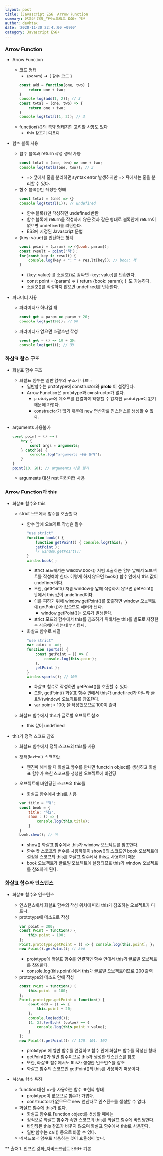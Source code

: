 ```yaml
---
layout: post
title: (Javascript ES6) Arrow Function
summary: 인프런 강좌_자바스크립트 ES6+ 기본
author: devhtak
date: '2020-11-30 22:41:00 +0900'
category: Javascript ES6+
---
```


### Arrow Function

- Arrow Function
  - 코드 형태
    - (param) => { 함수 코드 }
    ```javascript
    const add = function(one, two) {
        return one + two;
    }
    console.log(add(1, 2)); // 3
    const total = (one, two) => {
        return one + two;
    }
    console.log(total(1, 2)); // 3
    ```
  - function(){}의 축약 형태지만 고려할 사항도 있다
    - this 참조가 다르다

- 함수 블록 사용
  - 함수 블록과 return 작성 생략 가능
    ```javascript
    const total = (one, two) => one + two;
    console.log(totla(one, two)); // 3
    ```
    - => 앞에서 줄을 분리하면 syntax error 발생하지만 => 뒤에서는 줄을 분리할 수 있다.
  - 함수 블록{}만 작성한 형태
    ```javascript
    const total = (one) => {}
    console.log(total(1)); // undefined
    ```
    - 함수 블록{}만 작성하면 undefined 반환
    - 함수 블록에 return을 작성하지 않은 것과 같은 형태로 블록안에 return이 없으면 undefined를 리턴한다.
    - ES3에 지정된 Javascript 문법
  - {key: value}를 반환하는 형태
    ```javascript
    const point = (param) => ({book: param});
    const result = point("책");
    for(const key in result) {
        console.log(key + ": " + result[key]); // book: 책
    }
    ```
    - {key: value} 를 소괄호()로 감싸면 {key: value}를 반환한다.
    - const point = (param) => { return {book: param}; }; 도 가능하다.
    - 소괄호()를 작성하지 않으면 undefined를 반환한다.
- 파라미터 사용
  - 파라미터가 하나일 때
    ```javascript
    const get = param => param + 20;
    console.log(get(30)); // 50
    ```
  - 파라미터가 없으면 소괄호만 작성
    ```javascript
    const get = () => 10 + 20;
    console.log(get()); // 30
    ```

### 화살표 함수 구조

- 화살표 함수 구조
  - 화살표 함수는 일반 함수와 구조가 다르다
    - 일반함수는 prototype에 constructor와 __proto__ 이 설정된다.
    - Arrow Function은 prototype과 constructor가 없다. 
      - prototype에 메소드를 연결하여 확장할 수 없지만 prototype이 없기 때문에 가볍다.
      - constructor가 없기 때문에 new 연산자로 인스턴스를 생성할 수 없다.

- arguments 사용불가
  ```javascript
  const point = () => {
      try {
          const args = arguments;
      } catch(e) {
          console.log("arguments 사용 불가");
      }      
  }
  point(10, 20); // arguments 사용 불가
  ```
  - arguments 대신 rest 파라미터 사용

### Arrow Function과 this

- 화살표 함수와 this
  - strict 모드에서 함수를 호출할 때
    - 함수 앞에 오브젝트 작성은 필수
      ```javascript
      "use strict"
      function book() {
          function getPoint() { console.log(this); }
          getPoint();
          // window.getPoint();
      }
      window.book();
      ```
      - strict 모드에서는 window.book() 처럼 호출하는 함수 앞에서 오브젝트를 작성해야 한다. 이렇게 하지 않으면 book() 함수 안에서 this 값이 undefined이다.
      - 또한, getPoint() 처럼 window를 앞에 작성하지 않으면 getPoint() 안에서 this 값이 undefined이다.
      - 이를 피하기 위해 window.getPoint()를 호출하면 window 오브젝트에 getPoint()가 없으므로 에러가 난다.
        - window.getPoint()는 오류가 발생한다.
      - strict 모드의 함수에서 this를 참조하기 위해서는 this를 별도로 저장한 후 사용해야 하는데 번거롭다.
    - 화살표 함수로 해결
      ```javascript
      "use strict"
      var point = 100;
      function sports() {
          const getPoint = () => {
              console.log(this.point);
          };
          getPoint();
      }
      window.sports(); // 100
      ```
      - 화살표 함수로 작성하면 getPoint()를 호출할 수 있다.
      - 또한, getPoint() 화살표 함수 안에서 this가 undefined가 아니라 글로벌(window) 오브젝트를 참조한다.
      - var point = 100; 을 작성했으므로 100이 출력
    
  - 화살표 함수에서 this가 글로벌 오브젝트 참조
    - this 값이 undefined

- this가 정적 스코프 참조
  - 화살표 함수에서 정적 스코프의 this를 사용
  - 정적(lexical) 스코프란
    - 엔진이 해석할 때 화살표 함수를 만나면 functoin object를 생성하고 화살표 함수가 속한 스코프를 생성한 오브젝트에 바인딩
  - 오브젝트에 바인딩된 스코프의 this를
    - 화살표 함수에서 this로 사용
  
    ```javascript
    var title = "책";
    const book = {
        title: "책2",
        show : () => {
            console.log(this.title);
        }
    }
    book.show(); // 책
    ```
    - show() 화살표 함수에서 this가 window 오브젝트를 참조한다.
    - 함수 밖 스코프의 변수를 사용하듯이 show()의 스코프인 book 오브젝트에 설정된 스코프의 this를 화살표 함수에서 this로 사용하기 때문
    - book 오브젝트가 글로벌 오브젝트에 설정되므로 this가 window 오브젝트를 참조하게 된다.

### 화살표 함수와 인스턴스

- 화살표 함수와 인스턴스
  - 인스턴스에서 화살표 함수의 작성 위치에 따라 this가 참조하는 오브젝트가 다르다.
  - prototype에 메소드로 작성
    ```javascript
    var point = 200;
    const Point = function() {
        this.point = 100;
    };
    Point.prototype.getPoint = () => { console.log(this.point); };
    new Point().getPoint(); // 200
    ```
    - prototype에 화살표 함수를 연결하면 함수 안에서 this가 글로벌 오브젝트를 참조한다.
    - console.log(this.point);에서 this가 글로벌 오브젝트이므로 200 출력
  - prototype의 메소드 안에 작성
    ```javascript
    const Point = function() {
        this.point  = 100;
    };
    Point.prototype.getPoint = function() {
        const add = () => {
            this.point + 20;
        };
        console.log(add());
        [1. 2].forEach( (value) => {
            console.log(this.point + value);
        }
    };
    new Point().getPoint(); // 120, 101, 102
    ```
    - prototype 에 일반 함수를 연결하고 함수 안에 화살표 함수를 작성한 형태
    - getPoint()가 일반 함수이므로 this가 생성한 인스턴스를 참조
    - 또한, 화살표 함수에서도 this가 생성한 인스턴스를 참조
    - 화살표 함수의 스코프인 getPoint()의 this를 사용하기 때문이다.

- 화살표 함수 특징
  - function 대신 =>를 사용하는 함수 표현식 형태
    - prototype이 없으므로 함수가 가볍다.
    - constructor가 없으므로 new 연산자로 인스턴스를 생성할 수 없다.
  - 화살표 함수에 this가 없다.
    - 화살표 함수로 Function object를 생성할 때에는
    - 정적으로 화살표 함수가 속한 스코프의 this를 화살표 함수에 바인딩한다.
    - 바인딩된 this 참조가 바뀌지 않으며 화살표 함수에서 this로 사용한다.
    - 일반 함수는 call() 등으로 바꿀 수 있다.
  - 메서드보다 함수로 사용하는 것이 효율성이 높다.
  
** 출처 1. 인프런 강좌_자바스크립트 ES6+ 기본
